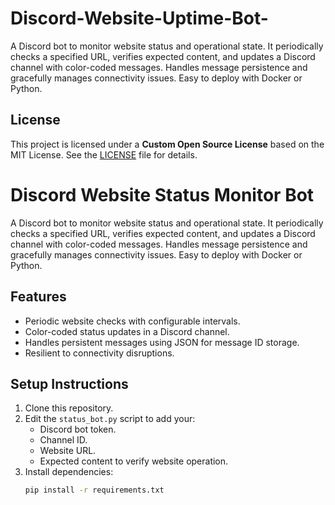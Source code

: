 # Discord-Website-Uptime-Bot-
A Discord bot to monitor website status and operational state. It periodically checks a specified URL, verifies expected content, and updates a Discord channel with color-coded messages. Handles message persistence and gracefully manages connectivity issues. Easy to deploy with Docker or Python.

## License
This project is licensed under a **Custom Open Source License** based on the MIT License. See the [LICENSE](./LICENSE) file for details.

# Discord Website Status Monitor Bot

A Discord bot to monitor website status and operational state. It periodically checks a specified URL, verifies expected content, and updates a Discord channel with color-coded messages. Handles message persistence and gracefully manages connectivity issues. Easy to deploy with Docker or Python.

## Features
- Periodic website checks with configurable intervals.
- Color-coded status updates in a Discord channel.
- Handles persistent messages using JSON for message ID storage.
- Resilient to connectivity disruptions.

## Setup Instructions
1. Clone this repository.
2. Edit the `status_bot.py` script to add your:
   - Discord bot token.
   - Channel ID.
   - Website URL.
   - Expected content to verify website operation.
3. Install dependencies:
   ```bash
   pip install -r requirements.txt
